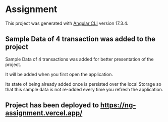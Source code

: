 # Assignment

This project was generated with [Angular CLI](https://github.com/angular/angular-cli) version 17.3.4.

## Sample Data of 4 transaction was added to the project

Sample Data of 4 transactions was added for better presentation of the project.

It will be added when you first open the application.

Its state of being already added once is persisted over the local Storage so that this sample data is not re-added every time you refresh the application.

## Project has been deployed to https://ng-assignment.vercel.app/
